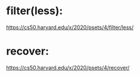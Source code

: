 # filter(less):

https://cs50.harvard.edu/x/2020/psets/4/filter/less/
# recover:

https://cs50.harvard.edu/x/2020/psets/4/recover/
